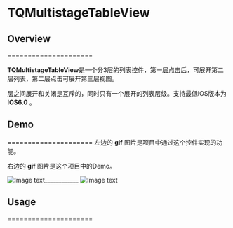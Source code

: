 TQMultistageTableView
=====================

## Overview
=====================

**TQMultistageTableView**是一个分3层的列表控件，第一层点击后，可展开第二层列表，第二层点击可展开第三层视图。

层之间展开和关闭是互斥的，同时只有一个展开的列表层级。支持最低IOS版本为 **IOS6.0** 。

## Demo
=====================
左边的 **gif** 图片是项目中通过这个控件实现的功能。

右边的 **gif** 图片是这个项目中的Demo。

![Image text](http://github.com/TinyQ/TQMultistageTableView/raw/master/READMEIMAGE/TQTableView.gif)____________
![Image text](http://github.com/TinyQ/TQMultistageTableView/raw/master/READMEIMAGE/TQTableView2.gif) 

## Usage
=====================


